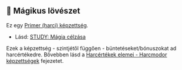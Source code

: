 ## 🔵 Mágikus lövészet

Ez egy [Primer (harci) képzettség](../015_primer_szekunder_ismeretek.md).

- Lásd: [STUDY: Mágia célzása](https://github.com/kaktusztea/szilankrpg/wiki/STUDY.magikus.celzas)

Ezek a képzettség - szintjétől függően - büntetéseket/bónuszokat ad harcértékedre. Bővebben lásd a [Harcértékek elemei - Harcmodor képzettségek](../062_02_harcmodor_kepzettsegek_es_bonuszaik.md) fejezetet.
